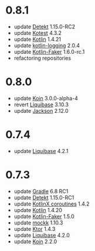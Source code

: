 # 0.8.1
* update [Detekt](https://github.com/detekt/detekt) 1.15.0-RC2
* update [Kotest](https://github.com/kotest/kotest) 4.3.2
* update [Kotlin](https://github.com/JetBrains/kotlin) 1.4.21
* update [kotlin-logging](https://github.com/MicroUtils/kotlin-logging) 2.0.4
* update [Kotlin-Faker](https://github.com/serpro69/kotlin-faker) 1.6.0-rc.1
* refactoring repositories

# 0.8.0
* update [Koin](https://github.com/InsertKoinIO/koin/) 3.0.0-alpha-4
* revert [Liquibase](https://github.com/liquibase/liquibase) 3.10.3
* update [Jackson](https://github.com/FasterXML/jackson) 2.12.0

# 0.7.4
* update [Liquibase](https://github.com/liquibase/liquibase) 4.2.1

# 0.7.3
* update [Gradle](https://github.com/gradle/gradle) 6.8 RC1
* update [Detekt](https://github.com/detekt/detekt) 1.15.0-RC1
* update [KotlinX coroutines](https://github.com/Kotlin/kotlinx.coroutines) 1.4.2
* update [Kotlin](https://github.com/JetBrains/kotlin) 1.4.20
* update [Kotlin-Faker](https://github.com/serpro69/kotlin-faker) 1.5.0
* update [mockk](https://github.com/mockk/mockk) 1.10.3
* update [Ktor](https://github.com/ktorio/ktor/) 1.4.3
* update [Liquibase](https://github.com/liquibase/liquibase) 4.2.0
* update [Koin](https://github.com/InsertKoinIO/koin/) 2.2.0
